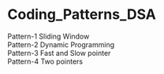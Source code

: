 # Coding_Patterns_DSA
Pattern-1 Sliding Window <br>
Pattern-2 Dynamic Programming <br>
Pattern-3 Fast and Slow pointer <br>
Pattern-4 Two pointers <br>
